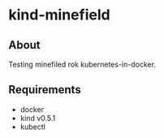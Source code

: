 # kind-minefield

## About

Testing minefiled rok kubernetes-in-docker.

## Requirements

- docker
- kind v0.5.1
- kubectl
